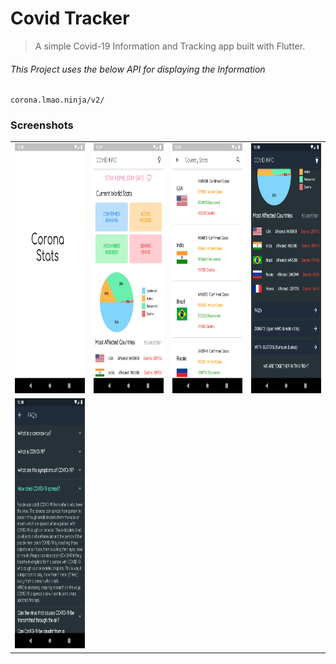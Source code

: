 # Covid Tracker

> A simple Covid-19 Information and Tracking app built with Flutter.

###### This Project uses the below API for displaying the Information
```
corona.lmao.ninja/v2/ 
```
### Screenshots
<table>
  <tr>
    <td>
      <img width="200" height="400"  src="./images/Screenshot_1607107012.png">
    </td>
    <td>
      <img width="200" height="400"  src="./images/Screenshot_1607107036.png">
    </td>
    <td>
      <img width="200" height="400"  src="./images/Screenshot_1607107049.png">
    </td>
    <td>
      <img width="200" height="400"  src="./images/Screenshot_1607107083.png">
    </td>
  </tr>
  <tr>
    <td>
      <img width="200" height="400"  src="./images/Screenshot_1607107100.png">
    </td>
  </tr>
</table>
</div>
